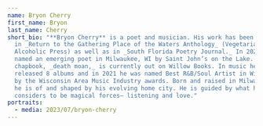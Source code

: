 ```yaml
---
name: Bryon Cherry
first_name: Bryon
last_name: Cherry
short_bio: "**Bryon Cherry** is a poet and musician. His work has been featured
  in _Return to the Gathering Place of the Waters Anthology_ (Vegetarian
  Alcoholic Press) as well as in _South Florida Poetry Journal._ In 2021 he was
  named an emerging poet in Milwaukee, WI by Saint John’s on the Lake. His new
  chapbook, _death moan,_ is currently out on Willow Books. In music he has
  released 8 albums and in 2021 he was named Best R&B/Soul Artist in Wisconsin
  by the Wisconsin Area Music Industry awards. Born and raised in Milwaukee, WI,
  he is of and shaped by his evolving home city. He is guided by what he
  considers to be magical forces— listening and love."
portraits:
  - media: 2023/07/bryon-cherry
---
```

